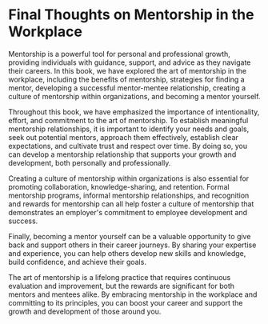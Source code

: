 Final Thoughts on Mentorship in the Workplace
=========================================================

Mentorship is a powerful tool for personal and professional growth, providing individuals with guidance, support, and advice as they navigate their careers. In this book, we have explored the art of mentorship in the workplace, including the benefits of mentorship, strategies for finding a mentor, developing a successful mentor-mentee relationship, creating a culture of mentorship within organizations, and becoming a mentor yourself.

Throughout this book, we have emphasized the importance of intentionality, effort, and commitment to the art of mentorship. To establish meaningful mentorship relationships, it is important to identify your needs and goals, seek out potential mentors, approach them effectively, establish clear expectations, and cultivate trust and respect over time. By doing so, you can develop a mentorship relationship that supports your growth and development, both personally and professionally.

Creating a culture of mentorship within organizations is also essential for promoting collaboration, knowledge-sharing, and retention. Formal mentorship programs, informal mentorship relationships, and recognition and rewards for mentorship can all help foster a culture of mentorship that demonstrates an employer's commitment to employee development and success.

Finally, becoming a mentor yourself can be a valuable opportunity to give back and support others in their career journeys. By sharing your expertise and experience, you can help others develop new skills and knowledge, build confidence, and achieve their goals.

The art of mentorship is a lifelong practice that requires continuous evaluation and improvement, but the rewards are significant for both mentors and mentees alike. By embracing mentorship in the workplace and committing to its principles, you can boost your career and support the growth and development of those around you.
